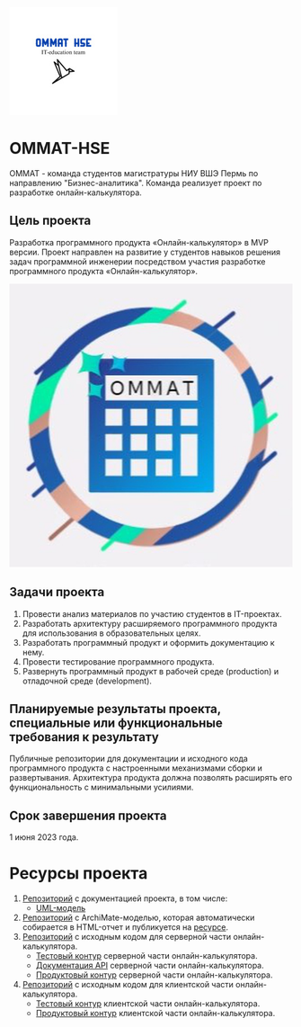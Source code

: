 ![логотип команды OMMAT](https://github.com/OMMAT-HSE/.github/blob/master/images/ommat_logo.jpg)
# OMMAT-HSE

OMMAT - команда студентов магистратуры НИУ ВШЭ Пермь по направлению "Бизнес-аналитика". Команда реализует проект по разработке онлайн-калькулятора.

## Цель проекта
Разработка программного продукта «Онлайн-калькулятор» в MVP версии. Проект направлен на развитие у студентов навыков решения задач программной инженерии посредством участия разработке программного продукта «Онлайн-калькулятор».

![логотип онлайн-калькулятора](https://github.com/OMMAT-HSE/.github/blob/master/images/algoscalc_logo.jpg)
## Задачи проекта
1. Провести анализ материалов по участию студентов в IT-проектах.
2. Разработать архитектуру расширяемого программного продукта для использования в образовательных целях.
3. Разработать программный продукт и оформить документацию к нему.
4. Провести тестирование программного продукта.
5. Развернуть программный продукт в рабочей среде (production) и отладочной среде (development).
## Планируемые результаты проекта, специальные или функциональные требования к результату
Публичные репозитории для документации и исходного кода программного продукта с настроенными механизмами сборки и развертывания. Архитектура продукта должна позволять расширять его функциональность с минимальными усилиями.
## Срок завершения проекта
1 июня 2023 года.

# Ресурсы проекта
1. [Репозиторий](https://github.com/OMMAT-HSE/algoscalc-docs) с документацией проекта, в том числе:
   - [UML-модель](https://github.com/OMMAT-HSE/algoscalc-docs/tree/Prod/uml-model)
2. [Репозиторий](https://github.com/OMMAT-HSE/algoscalc-archi) с ArchiMate-моделью, которая автоматически собирается в HTML-отчет и публикуется на [ресурсе](https://archi.ommat.ru/).
3. [Репозиторий](https://github.com/OMMAT-HSE/algoscalc-back) с исходным кодом для серверной части онлайн-калькулятора.
    - [Тестовый контур](https://test.ommat.ru/api/algorithms) серверной части онлайн-калькулятора.
    - [Документация API](https://swagger.ommat.ru/docs) серверной части онлайн-калькулятора.
    - [Продуктовый контур](https://prod.ommat.ru/api/Test) серверной части онлайн-калькулятора.
4. [Репозиторий](https://github.com/OMMAT-HSE/algoscalc-front) с исходным кодом для клиентской части онлайн-калькулятора.
    - [Тестовый контур](https://test.ommat.ru/) клиентской части онлайн-калькулятора.
    - [Продуктовый контур](https://prod.ommat.ru/) клиентской части онлайн-калькулятора.
